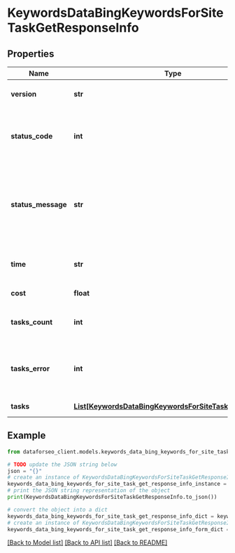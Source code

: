 # KeywordsDataBingKeywordsForSiteTaskGetResponseInfo


## Properties

Name | Type | Description | Notes
------------ | ------------- | ------------- | -------------
**version** | **str** | the current version of the API | [optional] 
**status_code** | **int** | general status code you can find the full list of the response codes here | [optional] 
**status_message** | **str** | general informational message you can find the full list of general informational messages here | [optional] 
**time** | **str** | total execution time, seconds | [optional] 
**cost** | **float** | total tasks cost, USD | [optional] 
**tasks_count** | **int** | the number of tasks in the tasks array | [optional] 
**tasks_error** | **int** | the number of tasks in the tasks array returned with an error | [optional] 
**tasks** | [**List[KeywordsDataBingKeywordsForSiteTaskGetTaskInfo]**](KeywordsDataBingKeywordsForSiteTaskGetTaskInfo.md) | array of tasks | [optional] 

## Example

```python
from dataforseo_client.models.keywords_data_bing_keywords_for_site_task_get_response_info import KeywordsDataBingKeywordsForSiteTaskGetResponseInfo

# TODO update the JSON string below
json = "{}"
# create an instance of KeywordsDataBingKeywordsForSiteTaskGetResponseInfo from a JSON string
keywords_data_bing_keywords_for_site_task_get_response_info_instance = KeywordsDataBingKeywordsForSiteTaskGetResponseInfo.from_json(json)
# print the JSON string representation of the object
print(KeywordsDataBingKeywordsForSiteTaskGetResponseInfo.to_json())

# convert the object into a dict
keywords_data_bing_keywords_for_site_task_get_response_info_dict = keywords_data_bing_keywords_for_site_task_get_response_info_instance.to_dict()
# create an instance of KeywordsDataBingKeywordsForSiteTaskGetResponseInfo from a dict
keywords_data_bing_keywords_for_site_task_get_response_info_form_dict = keywords_data_bing_keywords_for_site_task_get_response_info.from_dict(keywords_data_bing_keywords_for_site_task_get_response_info_dict)
```
[[Back to Model list]](../README.md#documentation-for-models) [[Back to API list]](../README.md#documentation-for-api-endpoints) [[Back to README]](../README.md)


